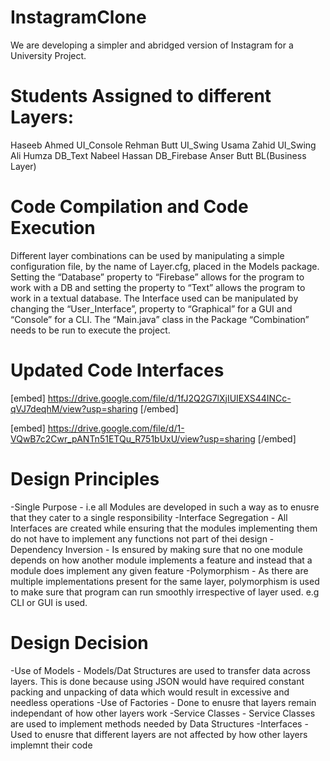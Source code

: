 # InstagramClone
We are developing a simpler and abridged version of Instagram for a University Project.

# Students Assigned to different Layers:

Haseeb Ahmed    UI_Console
Rehman Butt     UI_Swing
Usama Zahid     UI_Swing
Ali Humza       DB_Text
Nabeel Hassan   DB_Firebase
Anser Butt      BL(Business Layer)

# Code Compilation and Code Execution

Different layer combinations can be used by manipulating a simple configuration file, by the name of Layer.cfg, placed in the Models package. Setting the “Database” property to “Firebase” allows for the program to work with a DB and setting the property to “Text” allows the program to work in a textual database.  The Interface used can be manipulated by changing the “User_Interface”, property to “Graphical” for a GUI and “Console” for a CLI. The “Main.java” class in the Package “Combination” needs to be run to execute the project.

# Updated Code Interfaces

[embed]
https://drive.google.com/file/d/1fJ2Q2G7lXjIUIEXS44INCc-qVJ7deqhM/view?usp=sharing
[/embed]

[embed]
https://drive.google.com/file/d/1-VQwB7c2Cwr_pANTn51ETQu_R751bUxU/view?usp=sharing
[/embed]

# Design Principles

-Single Purpose - i.e all Modules are developed in such a way as to enusre that they cater to a single responsibility
-Interface Segregation - All Interfaces are created while ensuring that the modules implementing them do not have to implement any functions not part of thei design
-Dependency Inversion - Is ensured by making sure that no one module depends on how another module implements a feature and instead that a module does implement any given feature
-Polymorphism - As there are multiple implementations present for the same layer, polymorphism is used to make sure that program can run smoothly irrespective of layer used. e.g CLI or GUI is used.

# Design Decision

-Use of Models - Models/Dat Structures are used to transfer data across layers. This is done because using JSON would have required constant packing and unpacking of data which would result in excessive and needless operations
-Use of Factories - Done to enusre that layers remain independant of how other layers work
-Service Classes - Service Classes are used to implement methods needed by Data Structures
-Interfaces - Used to enusre that different layers are not affected by how other layers implemnt their code
